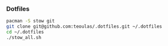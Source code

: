 ### Dotfiles

```bash
pacman -S stow git
git clone git@github.com:teoulas/.dotfiles.git ~/.dotfiles
cd ~/.dotfiles
./stow_all.sh
```

